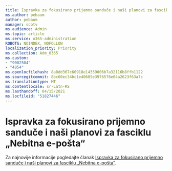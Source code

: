 ```yaml
---
title: Ispravka za fokusirano prijemno sanduče i naši planovi za fasciklu „Nebitna e-pošta“
ms.author: pebaum
author: pebaum
manager: scotv
ms.audience: Admin
ms.topic: article
ms.service: o365-administration
ROBOTS: NOINDEX, NOFOLLOW
localization_priority: Priority
ms.collection: Adm_O365
ms.custom:
- "9002504"
- "4854"
ms.openlocfilehash: 8a8dd367c60918e14339006b7a32116b8ffb1122
ms.sourcegitcommit: 8bc60ec34bc1e40685e3976576e04a2623f63a7c
ms.translationtype: MT
ms.contentlocale: sr-Latn-RS
ms.lasthandoff: 04/15/2021
ms.locfileid: "51827446"
---
```

# <a name="update-on-focused-inbox-and-our-plans-for-clutter"></a>Ispravka za fokusirano prijemno sanduče i naši planovi za fasciklu „Nebitna e-pošta“

Za najnovije informacije pogledajte članak [Ispravka za fokusirano prijemno sanduče i naši planovi za fasciklu „Nebitna e-pošta“](https://techcommunity.microsoft.com/t5/outlook-blog/update-on-focused-inbox-and-our-plans-for-clutter/ba-p/136448).
